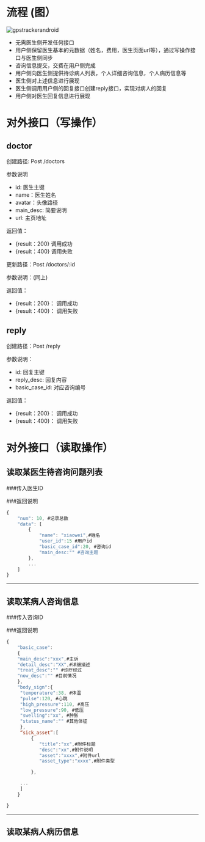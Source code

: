 # 流程 (图）


![gpstrackerandroid](http://7xjtgq.com1.z0.glb.clouddn.com/interface.png)



* 无需医生侧开发任何接口
* 用户侧保留医生基本的元数据（姓名，费用，医生页面url等），通过写操作接口与医生侧同步
* 咨询信息提交，交费在用户侧完成
* 用户侧向医生侧提供待诊病人列表，个人详细咨询信息，个人病历信息等
* 医生侧对上述信息进行展现
* 医生侧调用用户侧的回复接口创建reply接口，实现对病人的回复
* 用户侧对医生回复信息进行展现


# 对外接口（写操作） 
## doctor
 
创建路径: Post /doctors

参数说明 

* id: 医生主键
* name：医生姓名
* avatar：头像路径
* main_desc: 简要说明
* url: 主页地址

返回值：

* {result：200} 调用成功
* {result：400} 调用失败


更新路径：Post /doctors/:id

参数说明：(同上)

返回值：

* {result：200}： 调用成功
* {result：400}： 调用失败 


## reply

创建路径：Post /reply

参数说明：

* id: 回复主键
* reply_desc: 回复内容
* basic_case_id: 对应咨询编号


返回值：
* {result：200}： 调用成功
* {result：400}： 调用失败 



# 对外接口（读取操作）
## 读取某医生待咨询问题列表

###传入医生ID

###返回说明
```javascript
{
    "num": 10, #记录总数
    "data": [
        {
            "name": "xiaowei",#姓名
            "user_id":15 #用户id
            "basic_case_id":20, #咨询id
            "main_desc:"" #咨询主题
        },
        ...
    ]
}
```
---



## 读取某病人咨询信息

###传入咨询ID


###返回说明
```javascript
{
	"basic_case":
	{
	"main_desc":"xxx",#主诉
	"detail_desc":"XX",#详细描述
	"treat_desc":"" #诊疗经过
    "now_desc":"" #目前情况
    },
    "body_sign":{
     "temperature":38, #体温
     "pulse":120, #心跳
     "high_pressure":110, #高压
     "low_pressure":90, #低压
     "swelling":"xx", #肿胀
     "status_name":"" #其他体征
     },
     “sick_asset”:[
	     {
	     	"title":"xx",#附件标题
	     	"desc":"xx",#附件说明
	     	"asset":"xxxx",#附件url
	     	"asset_type":"xxxx",#附件类型

    	 },

     ...
     ]
    }

}
```
---


## 读取某病人病历信息

